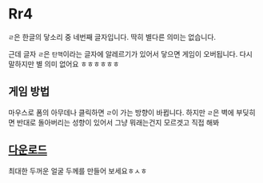 # Rr4
`ㄹ`은 한글의 닿소리 중 네번째 글자입니다. 딱히 별다른 의미는 없습니다.

근데 글자 `ㄹ`은 `탄핵`이라는 글자에 알레르기가  있어서 닿으면 게임이 오버됩니다. 다시 말하지만 별 의미 없어요 ㅎㅎㅎㅎㅎㅎ



## 게임 방법

마우스로 폼의 아무데나 클릭하면 `ㄹ`이 가는 방향이 바뀝니다. 하지만 `ㄹ`은 벽에 부딪히면 반대로 돌아버리는 성향이 있어서 그냥 뭐래는건지 모르겟고 직접 해봐

## [다운로드](/ㄹ.exe)

최대한 두꺼운 얼굴 두께를 만들어 보세요ㅎㅅㅎ